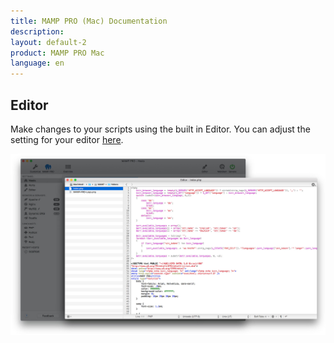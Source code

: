 ```yaml
---
title: MAMP PRO (Mac) Documentation
description: 
layout: default-2
product: MAMP PRO Mac
language: en
---
```


## Editor

Make changes to your scripts using the built in Editor. You can adjust the setting for your editor [here](../Settings/Editor).


![MAMP](Editor.jpg)

